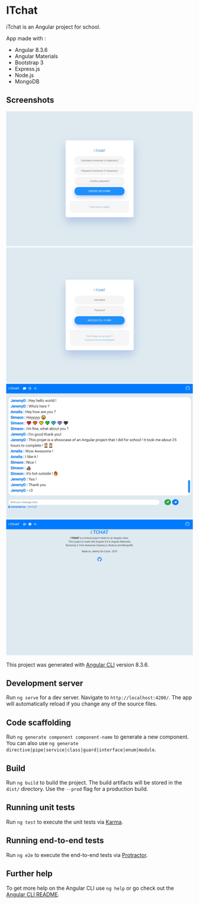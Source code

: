 # ITchat

iTchat is an Angular project for school.

App made with :
* Angular 8.3.6
* Angular Materials
* Bootstrap 3
* Express.js
* Node.js
* MongoDB

## Screenshots

![iTCHAT](https://github.com/JereDacosta/iTchat/blob/master/iTchatScreenShots/ITchat_Signup.jpg) 
![iTCHAT](https://github.com/JereDacosta/iTchat/blob/master/iTchatScreenShots/ITchat_Login.jpg)
![iTCHAT](https://github.com/JereDacosta/iTchat/blob/master/iTchatScreenShots/ITchat_Chat.jpg)
![iTCHAT](https://github.com/JereDacosta/iTchat/blob/master/iTchatScreenShots/ITchat_Info.jpg)

This project was generated with [Angular CLI](https://github.com/angular/angular-cli) version 8.3.6.

## Development server

Run `ng serve` for a dev server. Navigate to `http://localhost:4200/`. The app will automatically reload if you change any of the source files.

## Code scaffolding

Run `ng generate component component-name` to generate a new component. You can also use `ng generate directive|pipe|service|class|guard|interface|enum|module`.

## Build

Run `ng build` to build the project. The build artifacts will be stored in the `dist/` directory. Use the `--prod` flag for a production build.

## Running unit tests

Run `ng test` to execute the unit tests via [Karma](https://karma-runner.github.io).

## Running end-to-end tests

Run `ng e2e` to execute the end-to-end tests via [Protractor](http://www.protractortest.org/).

## Further help

To get more help on the Angular CLI use `ng help` or go check out the [Angular CLI README](https://github.com/angular/angular-cli/blob/master/README.md).
